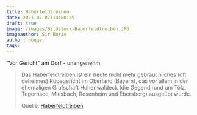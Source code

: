 ```yaml
---
title: Haberfeldtreiben
date: 2021-07-07T14:00:59
draft: true
image: /images/Bildstock-Haberfeldtreiben.JPG
imageauthor: Sir Boris
author: noqqe
tags:
---
```


"Vor Gericht" am Dorf - unangenehm.

> Das Haberfeldtreiben ist ein heute nicht mehr gebräuchliches (oft geheimes)
> Rügegericht im Oberland (Bayern), das vor allem in der ehemaligen Grafschaft
> Hohenwaldeck (die Gegend rund um Tölz, Tegernsee, Miesbach, Rosenheim und
> Ebersberg) ausgeübt wurde.
>
> Quelle: [Haberfeldtreiben](https://de.wikipedia.org/wiki/Haberfeldtreiben)
